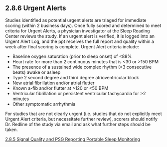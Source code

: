 ## 2.8.6 Urgent Alerts

Studies identified as potential urgent alerts are triaged for immediate scoring (within 2 business days). Once fully scored and determined to meet criteria for Urgent Alerts, a physician investigator at the Sleep Reading Center reviews the study. If an urgent alert is verified, it is logged into an Urgent Alert Log, and the ppt receives the full report and quality within a week after final scoring is complete.  Urgent Alert criteria include:

* Baseline oxygen saturation (prior to sleep onset) of <88%
* Heart rate for more than 2 continuous minutes that is <30 or >150 BPM
* The presence of a sustained wide complex rhythm (>3 consecutive beats) awake or asleep
* Type 2 second degree and third degree atrioventricular block
* New atrial fibrillation and/or atrial flutter
* Known a-fib and/or flutter at >120 or <50 BPM
* Ventricular fibrillation or persistent ventricular tachycardia for >2 minutes
* Other symptomatic arrhythmia

For studies that are not clearly urgent (i.e. studies that do not explicitly meet Urgent Alert criteria, but necessitate further review), scorers should notify Dr. Redline of the study via email and ask what further steps should be taken.


<div class="center">
<div class="btn-group">
  <a href=":pages_path:/manuals/portable-sleep-monitoring/2-08-05-signal-quality-psg-reporting.md" class="btn btn-default">
    <span class="glyphicon glyphicon-chevron-left"></span>
    2.8.5 Signal Quality and PSG Reporting
  </a>

  <a href=":pages_path:/manuals/portable-sleep-monitoring" class="btn btn-default">
    <span class="glyphicon glyphicon-chevron-up"></span>
    Portable Sleep Monitoring
  </a>
</div>
</div>
